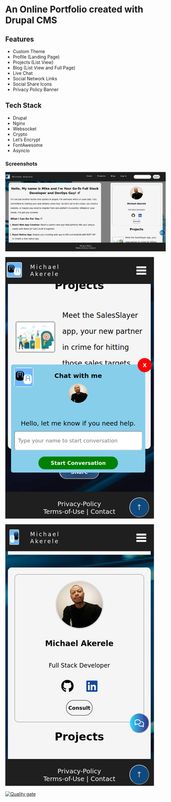 # An Online Portfolio created with Drupal CMS

## Features

- Custom Theme
- Profile (Landing Page)
- Projects (List View)
- Blog (List View and Full Page)
- Live Chat
- Social Network Links
- Social Share Icons
- Privacy Policy Banner


## Tech Stack

- Drupal
- Nginx
- Websocket
- Crypto
- Let’s Encrypt
- FontAwesome
- Asyncio

### Screenshots

![Alt text](themes/contrib/portfolio_two/images/portfolio-landing.png)


![Alt text](themes/contrib/portfolio_two/images/portfolio-mobile.png)

![Alt text](themes/contrib/portfolio_two/images/portfolio-mobile-2.png)

[![Quality gate](https://sonarcloud.io/api/project_badges/quality_gate?project=stacknatic_online-portfolio)](https://sonarcloud.io/summary/new_code?id=stacknatic_online-portfolio)